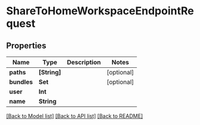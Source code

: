 # ShareToHomeWorkspaceEndpointRequest

## Properties

Name | Type | Description | Notes
------------ | ------------- | ------------- | -------------
**paths** | **[String]** |  | [optional] 
**bundles** | **Set<Int>** |  | [optional] 
**user** | **Int** |  | 
**name** | **String** |  | 

[[Back to Model list]](../#documentation-for-models) [[Back to API list]](../#documentation-for-api-endpoints) [[Back to README]](../)


